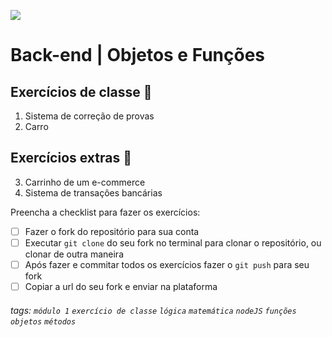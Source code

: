 ![](https://i.imgur.com/xG74tOh.png)

# Back-end | Objetos e Funções

## Exercícios de classe 🏫

01. Sistema de correção de provas
02. Carro

## Exercícios extras 🌟

03. Carrinho de um e-commerce
04. Sistema de transações bancárias

Preencha a checklist para fazer os exercícios:

-   [ ] Fazer o fork do repositório para sua conta
-   [ ] Executar `git clone` do seu fork no terminal para clonar o repositório, ou clonar de outra maneira
-   [ ] Após fazer e commitar todos os exercícios fazer o `git push` para seu fork
-   [ ] Copiar a url do seu fork e enviar na plataforma

###### tags: `módulo 1` `exercício de classe` `lógica` `matemática` `nodeJS` `funções` `objetos` `métodos`
